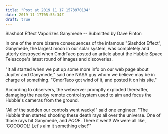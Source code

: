 ```yaml
---
title: "Post at 2019 11 17 1573970134"
date: 2019-11-17T05:55:34Z
draft: true
---
```


Slashdot Effect Vaporizes Ganymede 
  -- Submitted by Dave Finton
  
In one of the more bizarre consequences of the infamous "Slashdot Effect",
Ganymede, the largest moon in our solar system, was completely and utterly
destroyed when CmdrTaco posted an article about the Hubble Space
Telescope's latest round of images and discoveries. 

"It all started when we put up some more info on our web page about
Jupiter and Ganymede," said one NASA guy whom we believe may be in charge
of something. "CmdrTaco got wind of it, and posted it on his site." 

According to observers, the webserver promptly exploded thereafter,
damaging the nearby remote control system used to aim and focus the
Hubble's cameras from the ground. 

"All of the sudden our controls went wacky!" said one engineer. "The
Hubble then started shooting these death rays all over the universe. One
of those rays hit Ganymede, and *POOF*. There it went! We were all like,
'COOOOOL! Let's aim it something else!'" 
